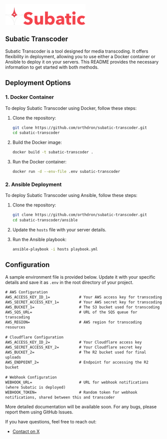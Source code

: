 ![Subatic](https://github.com/orthdron/subatic/raw/main/public/logo.webp)

## Subatic Transcoder

Subatic Transcoder is a tool designed for media transcoding. It offers flexibility in deployment, allowing you to use either a Docker container or Ansible to deploy it on your servers. This README provides the necessary information to get started with both methods.

## Deployment Options

### 1. Docker Container

To deploy Subatic Transcoder using Docker, follow these steps:

1. Clone the repository:

   ```sh
   git clone https://github.com/orthdron/subatic-transcoder.git
   cd subatic-transcoder
   ```

2. Build the Docker image:

   ```sh
   docker build -t subatic-transcoder .
   ```

3. Run the Docker container:
   ```sh
   docker run -d --env-file .env subatic-transcoder
   ```

### 2. Ansible Deployment

To deploy Subatic Transcoder using Ansible, follow these steps:

1. Clone the repository:

   ```sh
   git clone https://github.com/orthdron/subatic-transcoder.git
   cd subatic-transcoder/ansible
   ```

2. Update the `hosts` file with your server details.

3. Run the Ansible playbook:
   ```sh
   ansible-playbook -i hosts playbook.yml
   ```

## Configuration

A sample environment file is provided below. Update it with your specific details and save it as `.env` in the root directory of your project.

```plaintext
# AWS Configuration
AWS_ACCESS_KEY_ID_1=             # Your AWS access key for transcoding
AWS_SECRET_ACCESS_KEY_1=         # Your AWS secret key for transcoding
AWS_BUCKET_1=                    # The S3 bucket used for transcoding
AWS_SQS_URL=                     # URL of the SQS queue for transcoding
AWS_REGION=                      # AWS region for transcoding resources

# Cloudflare Configuration
AWS_ACCESS_KEY_ID_2=             # Your Cloudflare access key
AWS_SECRET_ACCESS_KEY_2=         # Your Cloudflare secret key
AWS_BUCKET_2=                    # The R2 bucket used for final uploads
AWS_ENDPOINT_2=                  # Endpoint for accessing the R2 bucket

# Webhook Configuration
WEBHOOK_URL=                     # URL for webhook notifications (where Subatic is deployed)
WEBHOOK_TOKEN=                   # Random token for webhook notifications, shared between this and transcoder
```

More detailed documentation will be available soon. For any bugs, please report them using GitHub Issues.

If you have questions, feel free to reach out:

- [Contact on X](https://x.com/orthdron)
